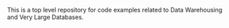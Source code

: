 This is a top level repository for code examples related to Data Warehousing and Very Large Databases.
